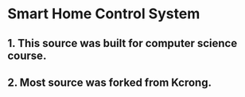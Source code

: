 # Smart Home Control System
## 1. This source was built for computer science course.
## 2. Most source was forked from Kcrong.
